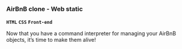 ### AirBnB clone - Web static
**`HTML`** **`CSS`** **`Front-end`**

Now that you have a command interpreter for managing your AirBnB objects, it’s time to make them alive!

